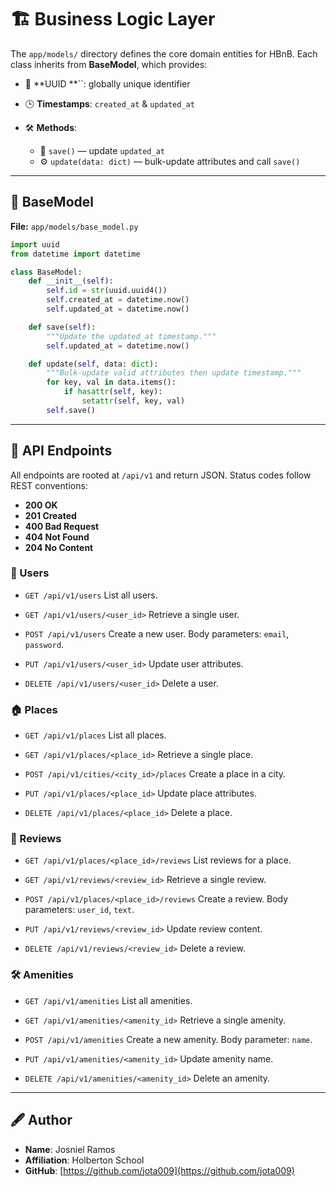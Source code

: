 # 🏗️ Business Logic Layer

The `app/models/` directory defines the core domain entities for HBnB. Each class inherits from **BaseModel**, which provides:

* 🔑 \*\*UUID \*\*\`\`: globally unique identifier
* 🕒 **Timestamps**: `created_at` & `updated_at`
* 🛠️ **Methods**:

  * 💾 `save()` — update `updated_at`
  * ⚙️ `update(data: dict)` — bulk-update attributes and call `save()`

---

## 🌟 BaseModel

**File:** `app/models/base_model.py`

```python
import uuid
from datetime import datetime

class BaseModel:
    def __init__(self):
        self.id = str(uuid.uuid4())
        self.created_at = datetime.now()
        self.updated_at = datetime.now()

    def save(self):
        """Update the updated_at timestamp."""
        self.updated_at = datetime.now()

    def update(self, data: dict):
        """Bulk-update valid attributes then update timestamp."""
        for key, val in data.items():
            if hasattr(self, key):
                setattr(self, key, val)
        self.save()
```

---

## 🚀 API Endpoints

All endpoints are rooted at `/api/v1` and return JSON. Status codes follow REST conventions:

* **200 OK**
* **201 Created**
* **400 Bad Request**
* **404 Not Found**
* **204 No Content**

### 👤 Users

* `GET /api/v1/users`
  List all users.

* `GET /api/v1/users/<user_id>`
  Retrieve a single user.

* `POST /api/v1/users`
  Create a new user.
  Body parameters: `email`, `password`.

* `PUT /api/v1/users/<user_id>`
  Update user attributes.

* `DELETE /api/v1/users/<user_id>`
  Delete a user.

### 🏠 Places

* `GET /api/v1/places`
  List all places.

* `GET /api/v1/places/<place_id>`
  Retrieve a single place.

* `POST /api/v1/cities/<city_id>/places`
  Create a place in a city.

* `PUT /api/v1/places/<place_id>`
  Update place attributes.

* `DELETE /api/v1/places/<place_id>`
  Delete a place.

### 📝 Reviews

* `GET /api/v1/places/<place_id>/reviews`
  List reviews for a place.

* `GET /api/v1/reviews/<review_id>`
  Retrieve a single review.

* `POST /api/v1/places/<place_id>/reviews`
  Create a review.
  Body parameters: `user_id`, `text`.

* `PUT /api/v1/reviews/<review_id>`
  Update review content.

* `DELETE /api/v1/reviews/<review_id>`
  Delete a review.

### 🛠️ Amenities

* `GET /api/v1/amenities`
  List all amenities.

* `GET /api/v1/amenities/<amenity_id>`
  Retrieve a single amenity.

* `POST /api/v1/amenities`
  Create a new amenity.
  Body parameter: `name`.

* `PUT /api/v1/amenities/<amenity_id>`
  Update amenity name.

* `DELETE /api/v1/amenities/<amenity_id>`
  Delete an amenity.

---

## 🖋️ Author

* **Name**: Josniel Ramos
* **Affiliation**: Holberton School
* **GitHub**: [https://github.com/jota009](https://github.com/jota009)
